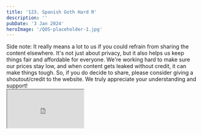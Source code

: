 ```yaml
---
title: '123. Spanish Goth Hard R'
description: ''
pubDate: '3 Jan 2024'
heroImage: '/QOS-placeholder-1.jpg'
---
```

<div class="video_paragraph_header"> Side note: It really means a lot to us if you could refrain from sharing the content elsewhere. It's not just about privacy, but it also helps us keep things fair and affordable for everyone. We're working hard to make sure our prices stay low, and when content gets leaked without credit, it can make things tough. So, if you do decide to share, please consider giving a shoutout/credit to the website. We truly appreciate your understanding and support!</div>

<iframe src="https://drive.google.com/file/d/11K6ibaGKMGfmnq3mCW-gDtZKo2fmGzk2/preview" width="200" height="100" allow="autoplay" allowfullscreen="allowfullscreen"></iframe>

<br>
<br>
<!---<a class="read_more" href="https://drive.google.com/file/d/11K6ibaGKMGfmnq3mCW-gDtZKo2fmGzk2/view?usp=sharing">Download</a>--->